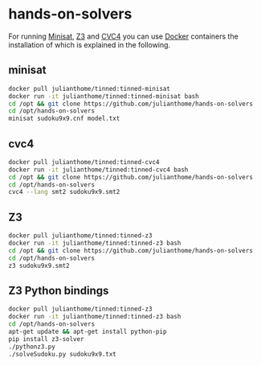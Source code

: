 # hands-on-solvers

For running [Minisat](http://minisat.se/), [Z3](https://github.com/z3prover/z3)
and [CVC4](http://cvc4.cs.stanford.edu/web/) you can use 
[Docker](https://www.docker.com/) containers the installation of which is
explained in the following.

## minisat 

```bash
docker pull julianthome/tinned:tinned-minisat
docker run -it julianthome/tinned:tinned-minisat bash
cd /opt && git clone https://github.com/julianthome/hands-on-solvers
cd /opt/hands-on-solvers
minisat sudoku9x9.cnf model.txt
```

## cvc4

```bash
docker pull julianthome/tinned:tinned-cvc4
docker run -it julianthome/tinned:tinned-cvc4 bash
cd /opt && git clone https://github.com/julianthome/hands-on-solvers
cd /opt/hands-on-solvers
cvc4 --lang smt2 sudoku9x9.smt2
```

## Z3

```bash
docker pull julianthome/tinned:tinned-z3
docker run -it julianthome/tinned:tinned-z3 bash
cd /opt && git clone https://github.com/julianthome/hands-on-solvers
cd /opt/hands-on-solvers
z3 sudoku9x9.smt2
```

## Z3 Python bindings

```bash
docker pull julianthome/tinned:tinned-z3
docker run -it julianthome/tinned:tinned-z3 bash
cd /opt/hands-on-solvers
apt-get update && apt-get install python-pip
pip install z3-solver
./pythonz3.py
./solveSudoku.py sudoku9x9.txt
```

